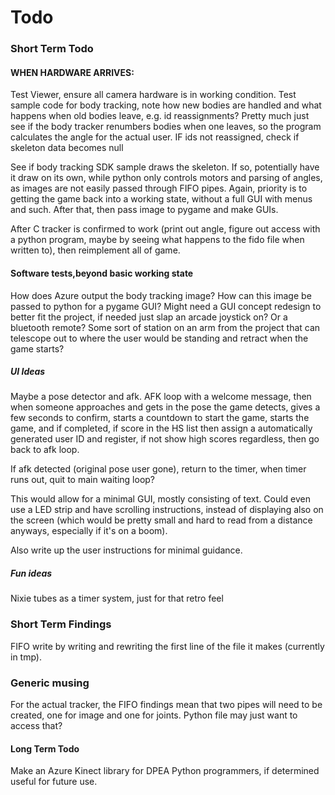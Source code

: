 # Todo #

### Short Term Todo ###

#### WHEN HARDWARE ARRIVES: ####
Test Viewer, ensure all camera hardware is in working condition.
Test sample code for body tracking, note how new bodies are handled and what happens when old bodies leave, e.g. id reassignments?
Pretty much just see if the body tracker renumbers bodies when one leaves, so the program calculates the angle for the actual user. IF ids not reassigned, check if skeleton data becomes null

See if body tracking SDK sample draws the skeleton. If so, potentially have it draw on its own, while python only controls motors and parsing of angles, as images are not easily passed through FIFO pipes. Again, priority is to getting the game back into a working state, without a full GUI with menus and such. After that, then pass image to pygame and make GUIs.

After C tracker is confirmed to work (print out angle, figure out access with a python program, maybe by seeing what happens to the fido file when written to), then reimplement all of game.

#### Software tests,beyond basic working state ####
How does Azure output the body tracking image? How can this image be passed to python for a pygame GUI?
Might need a GUI concept redesign to better fit the project, if needed just slap an arcade joystick on? Or a bluetooth remote? Some sort of station on an arm from the project that can telescope out to where the user would be standing and retract when the game starts?

##### UI Ideas #####
Maybe a pose detector and afk. AFK loop with a welcome message, then when someone approaches and gets in the pose the game detects, gives a few seconds to confirm, starts a countdown to start the game, starts the game, and if completed, if score in the HS list then assign a automatically generated user ID and register, if not show high scores regardless, then go back to afk loop.

If afk detected (original pose user gone), return to the timer, when timer runs out, quit to main waiting loop?

This would allow for a minimal GUI, mostly consisting of text. Could even use a LED strip and have scrolling instructions, instead of displaying also on the screen (which would be pretty small and hard to read from a distance anyways, especially if it's on a boom).

Also write up the user instructions for minimal guidance.

##### Fun ideas #####
Nixie tubes as a timer system, just for that retro feel


### Short Term Findings ###
FIFO write by writing and rewriting the first line of the file it makes (currently in tmp).


### Generic musing ###
For the actual tracker, the FIFO findings mean that two pipes will need to be created, one for image and one for joints. Python file may just want to access that?


#### Long Term Todo ####
Make an Azure Kinect library for DPEA Python programmers, if determined useful for future use.
